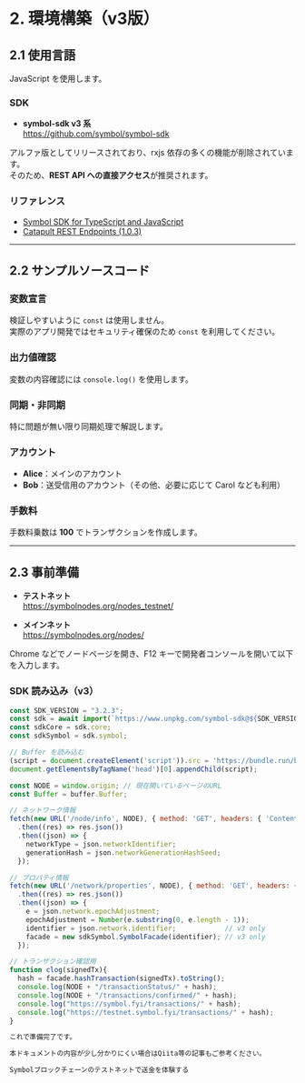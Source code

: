 # 2. 環境構築（v3版）

## 2.1 使用言語

JavaScript を使用します。  

### SDK
- **symbol-sdk v3 系**  
  https://github.com/symbol/symbol-sdk  

アルファ版としてリリースされており、rxjs 依存の多くの機能が削除されています。  
そのため、**REST API への直接アクセス**が推奨されます。  

### リファレンス
- [Symbol SDK for TypeScript and JavaScript](https://symbol.github.io/symbol-sdk-typescript-javascript/1.0.3/)  
- [Catapult REST Endpoints (1.0.3)](https://symbol.github.io/symbol-openapi/v1.0.3/)  

---

## 2.2 サンプルソースコード

### 変数宣言
検証しやすいように `const` は使用しません。  
実際のアプリ開発ではセキュリティ確保のため `const` を利用してください。  

### 出力値確認
変数の内容確認には `console.log()` を使用します。  

### 同期・非同期
特に問題が無い限り同期処理で解説します。  

### アカウント
- **Alice**：メインのアカウント  
- **Bob**：送受信用のアカウント（その他、必要に応じて Carol なども利用）  

### 手数料
手数料乗数は **100** でトランザクションを作成します。  

---

## 2.3 事前準備

- **テストネット**  
  https://symbolnodes.org/nodes_testnet/  

- **メインネット**  
  https://symbolnodes.org/nodes/  

Chrome などでノードページを開き、F12 キーで開発者コンソールを開いて以下を入力します。  

### SDK 読み込み（v3）

```js
const SDK_VERSION = "3.2.3";
const sdk = await import(`https://www.unpkg.com/symbol-sdk@${SDK_VERSION}/dist/bundle.web.js`);
const sdkCore = sdk.core;
const sdkSymbol = sdk.symbol;

// Buffer を読み込む
(script = document.createElement('script')).src = 'https://bundle.run/buffer@6.0.3';
document.getElementsByTagName('head')[0].appendChild(script);

const NODE = window.origin; // 現在開いているページのURL
const Buffer = buffer.Buffer;

// ネットワーク情報
fetch(new URL('/node/info', NODE), { method: 'GET', headers: { 'Content-Type': 'application/json' } })
  .then((res) => res.json())
  .then((json) => {
    networkType = json.networkIdentifier;
    generationHash = json.networkGenerationHashSeed;
  });

// プロパティ情報
fetch(new URL('/network/properties', NODE), { method: 'GET', headers: { 'Content-Type': 'application/json' } })
  .then((res) => res.json())
  .then((json) => {
    e = json.network.epochAdjustment;
    epochAdjustment = Number(e.substring(0, e.length - 1));
    identifier = json.network.identifier;            // v3 only
    facade = new sdkSymbol.SymbolFacade(identifier); // v3 only
  });

// トランザクション確認用
function clog(signedTx){
  hash = facade.hashTransaction(signedTx).toString();
  console.log(NODE + "/transactionStatus/" + hash);
  console.log(NODE + "/transactions/confirmed/" + hash);
  console.log("https://symbol.fyi/transactions/" + hash);
  console.log("https://testnet.symbol.fyi/transactions/" + hash);
}

これで準備完了です。

本ドキュメントの内容が少し分かりにくい場合はQiita等の記事もご参考ください。

Symbolブロックチェーンのテストネットで送金を体験する
